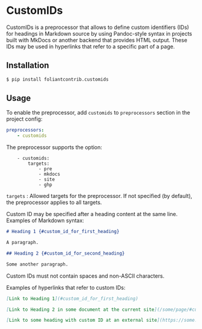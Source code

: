 # СustomIDs

CustomIDs is a preprocessor that allows to define custom identifiers (IDs) for headings in Markdown source by using Pandoc-style syntax in projects built with MkDocs or another backend that provides HTML output. These IDs may be used in hyperlinks that refer to a specific part of a page.

## Installation

```bash
$ pip install foliantcontrib.customids
```

## Usage

To enable the preprocessor, add `customids` to `preprocessors` section in the project config:

```yaml
preprocessors:
    - customids
```

The preprocessor supports the option:

```
    - customids:
        targets:
            - pre
            - mkdocs
            - site
            - ghp
```

`targets`
:   Allowed targets for the preprocessor. If not specified (by default), the preprocessor applies to all targets.

Custom ID may be specified after a heading content at the same line. Examples of Markdown syntax:

```markdown
# Heading 1 {#custom_id_for_first_heading}

A paragraph.

## Heading 2 {#custom_id_for_second_heading}

Some another paragraph.
```

Custom IDs must not contain spaces and non-ASCII characters.

Examples of hyperlinks that refer to custom IDs:

```markdown
[Link to Heading 1](#custom_id_for_first_heading)

[Link to Heading 2 in some document at the current site](/some/page/#custom_id_for_second_heading)

[Link to some heading with custom ID at an external site](https://some.site/path/to/the/page/#some_custom_id)
```
